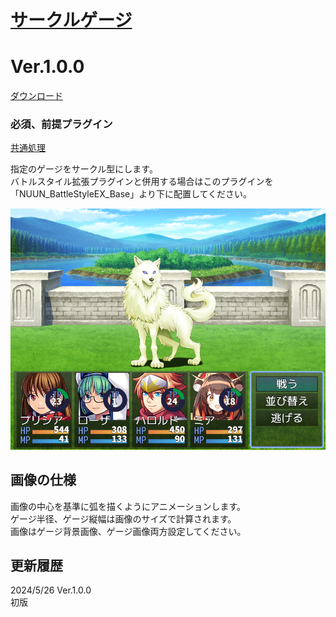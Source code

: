 # [サークルゲージ](https://raw.githubusercontent.com/nuun888/MZ/master/NUUN_CircularGauge.js)
# Ver.1.0.0
[ダウンロード](https://raw.githubusercontent.com/nuun888/MZ/master/NUUN_CircularGauge.js)  
### 必須、前提プラグイン
[共通処理](https://github.com/nuun888/MZ/blob/master/README/Base.md)    

指定のゲージをサークル型にします。  
バトルスタイル拡張プラグインと併用する場合はこのプラグインを「NUUN_BattleStyleEX_Base」より下に配置してください。  

![画像](img/CircularGauge2.png)  

## 画像の仕様
画像の中心を基準に弧を描くようにアニメーションします。  
ゲージ半径、ゲージ縦幅は画像のサイズで計算されます。  
画像はゲージ背景画像、ゲージ画像両方設定してください。  

## 更新履歴
2024/5/26 Ver.1.0.0  
初版  
